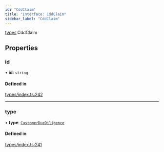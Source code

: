 ```yaml
---
id: "CddClaim"
title: "Interface: CddClaim"
sidebar_label: "CddClaim"
---
```


[types](../../../modules/Types/Types.md).CddClaim

## Properties

### id

• **id**: `string`

#### Defined in

[types/index.ts:242](https://github.com/PolymeshAssociation/polymesh-sdk/blob/95f248df/src/types/index.ts#L242)

___

### type

• **type**: [`CustomerDueDiligence`](../../../enums/Types/ClaimType/ClaimType.md#customerduediligence)

#### Defined in

[types/index.ts:241](https://github.com/PolymeshAssociation/polymesh-sdk/blob/95f248df/src/types/index.ts#L241)
